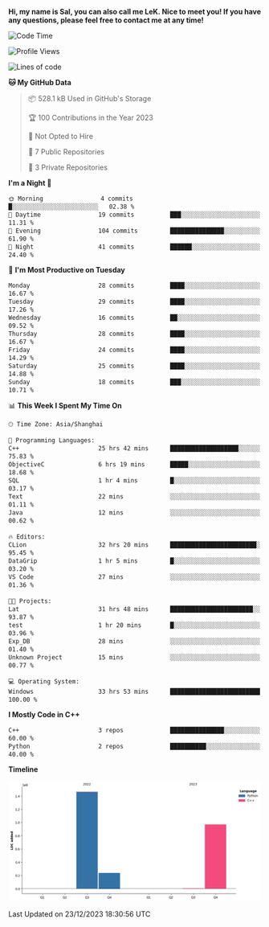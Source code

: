**Hi, my name is Sal, you can also call me LeK. Nice to meet you! If you have any questions, please feel free to contact me at any time!**

<!--START_SECTION:waka-->
![Code Time](http://img.shields.io/badge/Code%20Time-131%20hrs%2051%20mins-blue)

![Profile Views](http://img.shields.io/badge/Profile%20Views-15-blue)

![Lines of code](https://img.shields.io/badge/From%20Hello%20World%20I%27ve%20Written-2.7%20million%20lines%20of%20code-blue)

**🐱 My GitHub Data** 

> 📦 528.1 kB Used in GitHub's Storage 
 > 
> 🏆 100 Contributions in the Year 2023
 > 
> 🚫 Not Opted to Hire
 > 
> 📜 7 Public Repositories 
 > 
> 🔑 3 Private Repositories 
 > 
**I'm a Night 🦉** 

```text
🌞 Morning                4 commits           █░░░░░░░░░░░░░░░░░░░░░░░░   02.38 % 
🌆 Daytime                19 commits          ███░░░░░░░░░░░░░░░░░░░░░░   11.31 % 
🌃 Evening                104 commits         ███████████████░░░░░░░░░░   61.90 % 
🌙 Night                  41 commits          ██████░░░░░░░░░░░░░░░░░░░   24.40 % 
```
📅 **I'm Most Productive on Tuesday** 

```text
Monday                   28 commits          ████░░░░░░░░░░░░░░░░░░░░░   16.67 % 
Tuesday                  29 commits          ████░░░░░░░░░░░░░░░░░░░░░   17.26 % 
Wednesday                16 commits          ██░░░░░░░░░░░░░░░░░░░░░░░   09.52 % 
Thursday                 28 commits          ████░░░░░░░░░░░░░░░░░░░░░   16.67 % 
Friday                   24 commits          ████░░░░░░░░░░░░░░░░░░░░░   14.29 % 
Saturday                 25 commits          ████░░░░░░░░░░░░░░░░░░░░░   14.88 % 
Sunday                   18 commits          ███░░░░░░░░░░░░░░░░░░░░░░   10.71 % 
```


📊 **This Week I Spent My Time On** 

```text
🕑︎ Time Zone: Asia/Shanghai

💬 Programming Languages: 
C++                      25 hrs 42 mins      ███████████████████░░░░░░   75.83 % 
ObjectiveC               6 hrs 19 mins       █████░░░░░░░░░░░░░░░░░░░░   18.68 % 
SQL                      1 hr 4 mins         █░░░░░░░░░░░░░░░░░░░░░░░░   03.17 % 
Text                     22 mins             ░░░░░░░░░░░░░░░░░░░░░░░░░   01.11 % 
Java                     12 mins             ░░░░░░░░░░░░░░░░░░░░░░░░░   00.62 % 

🔥 Editors: 
CLion                    32 hrs 20 mins      ████████████████████████░   95.45 % 
DataGrip                 1 hr 5 mins         █░░░░░░░░░░░░░░░░░░░░░░░░   03.20 % 
VS Code                  27 mins             ░░░░░░░░░░░░░░░░░░░░░░░░░   01.36 % 

🐱‍💻 Projects: 
Lat                      31 hrs 48 mins      ███████████████████████░░   93.87 % 
test                     1 hr 20 mins        █░░░░░░░░░░░░░░░░░░░░░░░░   03.96 % 
Exp_DB                   28 mins             ░░░░░░░░░░░░░░░░░░░░░░░░░   01.40 % 
Unknown Project          15 mins             ░░░░░░░░░░░░░░░░░░░░░░░░░   00.77 % 

💻 Operating System: 
Windows                  33 hrs 53 mins      █████████████████████████   100.00 % 
```

**I Mostly Code in C++** 

```text
C++                      3 repos             ███████████████░░░░░░░░░░   60.00 % 
Python                   2 repos             ██████████░░░░░░░░░░░░░░░   40.00 % 
```



**Timeline**

![Lines of Code chart](https://raw.githubusercontent.com/LeKZzzz/LeKZzzz/master/assets/bar_graph.png)


 Last Updated on 23/12/2023 18:30:56 UTC
<!--END_SECTION:waka-->
